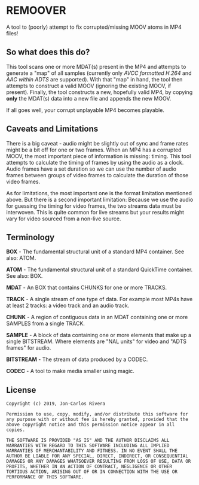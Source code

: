 # REMOOVER

A tool to (poorly) attempt to fix corrupted/missing MOOV atoms in MP4 files!

## So what does this do?

This tool scans one or more MDAT(s) present in the MP4 and attempts to generate a "map" of all samples (currently only *AVCC formatted H.264* and *AAC within ADTS* are supported). With that "map" in hand, the tool then attempts to construct a valid MOOV (ignoring the existing MOOV, if present). Finally, the tool constructs a new, hopefully valid MP4, by copying **only** the MDAT(s) data into a new file and appends the new MOOV.

If all goes well, your corrupt unplayable MP4 becomes playable.

## Caveats and Limitations

There is a big caveat - audio might be slightly out of sync and frame rates might be a bit off for one or two frames. When an MP4 has a corrupted MOOV, the most important piece of information is missing: timing. This tool attempts to calculate the timing of frames by using the audio as a clock. Audio frames have a set duration so we can use the number of audio frames between groups of video frames to calculate the duration of those video frames.

As for limitations, the most important one is the format limitation mentioned above. But there is a second important limitation: Because we use the audio for guessing the timing for video frames, the two streams data must be interwoven. This is quite common for live streams but your results might vary for video sourced from a non-live source.

## Terminology

**BOX** - The fundamental structural unit of a standard MP4 container. See also: ATOM.

**ATOM** - The fundamental structural unit of a standard QuickTime container. See also: BOX.

**MDAT** - An BOX that contains CHUNKS for one or more TRACKS.

**TRACK** - A single stream of one type of data. For example most MP4s have at least 2 tracks: a video track and an audio track.

**CHUNK** - A region of contiguous data in an MDAT containing one or more SAMPLES from a single TRACK.

**SAMPLE** - A block of data containing one or more elements that make up a single BITSTREAM. Where elements are "NAL units" for video and "ADTS frames" for audio.

**BITSTREAM** - The stream of data produced by a CODEC.

**CODEC** - A tool to make media smaller using magic.

## License
```
Copyright (c) 2019, Jon-Carlos Rivera

Permission to use, copy, modify, and/or distribute this software for any purpose with or without fee is hereby granted, provided that the above copyright notice and this permission notice appear in all copies.

THE SOFTWARE IS PROVIDED "AS IS" AND THE AUTHOR DISCLAIMS ALL WARRANTIES WITH REGARD TO THIS SOFTWARE INCLUDING ALL IMPLIED WARRANTIES OF MERCHANTABILITY AND FITNESS. IN NO EVENT SHALL THE AUTHOR BE LIABLE FOR ANY SPECIAL, DIRECT, INDIRECT, OR CONSEQUENTIAL DAMAGES OR ANY DAMAGES WHATSOEVER RESULTING FROM LOSS OF USE, DATA OR PROFITS, WHETHER IN AN ACTION OF CONTRACT, NEGLIGENCE OR OTHER TORTIOUS ACTION, ARISING OUT OF OR IN CONNECTION WITH THE USE OR PERFORMANCE OF THIS SOFTWARE.
```
